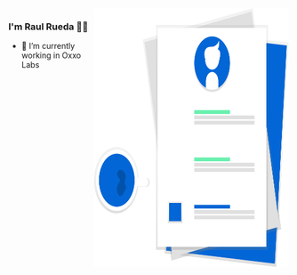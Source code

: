 <img align="right" src="https://github.com/RaulRueda/RaulRueda/blob/master/at_work.svg" alt="Raul Rueda Github" width=350px height=465px/>

### I'm Raul Rueda 👨‍💻

- 🔭 I’m currently working in Oxxo Labs

<!--
**RaulRueda/RaulRueda** is a ✨ _special_ ✨ repository because its `README.md` (this file) appears on your GitHub profile.

Here are some ideas to get you started:

- 🔭 I’m currently working on ...
- 🌱 I’m currently learning ...
- 👯 I’m looking to collaborate on ...
- 🤔 I’m looking for help with ...
- 💬 Ask me about ...
- 📫 How to reach me: ...
- 😄 Pronouns: ...
- ⚡ Fun fact: ...
-->
